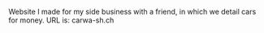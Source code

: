 Website I made for my side business with a friend, in which we detail cars for money.
URL is: carwa-sh.ch
